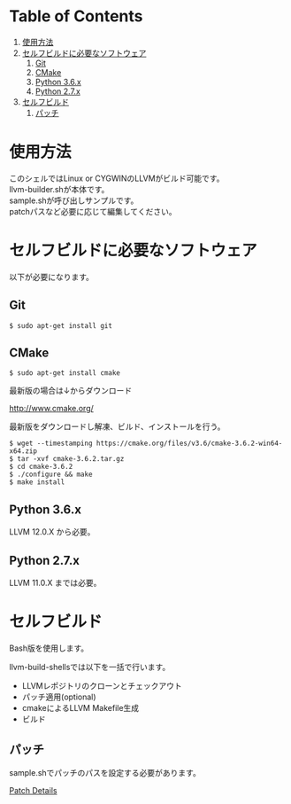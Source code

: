 
# Table of Contents

1.  [使用方法](#org46a39ed)
2.  [セルフビルドに必要なソフトウェア](#org623912c)
    1.  [Git](#org31c5949)
    2.  [CMake](#org0ce101a)
    3.  [Python 3.6.x](#orgbc641b6)
    4.  [Python 2.7.x](#org631bb26)
3.  [セルフビルド](#org04a3e55)
    1.  [パッチ](#org198d65f)



<a id="org46a39ed"></a>

# 使用方法

このシェルではLinux or CYGWINのLLVMがビルド可能です。  
llvm-builder.shが本体です。  
sample.shが呼び出しサンプルです。  
patchパスなど必要に応じて編集してください。  


<a id="org623912c"></a>

# セルフビルドに必要なソフトウェア

以下が必要になります。  


<a id="org31c5949"></a>

## Git

    $ sudo apt-get install git


<a id="org0ce101a"></a>

## CMake

    $ sudo apt-get install cmake

最新版の場合は↓からダウンロード  

<http://www.cmake.org/>  

最新版をダウンロードし解凍、ビルド、インストールを行う。  

    $ wget --timestamping https://cmake.org/files/v3.6/cmake-3.6.2-win64-x64.zip
    $ tar -xvf cmake-3.6.2.tar.gz
    $ cd cmake-3.6.2
    $ ./configure && make
    $ make install


<a id="orgbc641b6"></a>

## Python 3.6.x

LLVM 12.0.X から必要。  


<a id="org631bb26"></a>

## Python 2.7.x

LLVM 11.0.X までは必要。  


<a id="org04a3e55"></a>

# セルフビルド

Bash版を使用します。  

llvm-build-shellsでは以下を一括で行います。  

-   LLVMレポジトリのクローンとチェックアウト
-   パッチ適用(optional)
-   cmakeによるLLVM Makefile生成
-   ビルド


<a id="org198d65f"></a>

## パッチ

sample.shでパッチのパスを設定する必要があります。  

[Patch Details](../patch/details.md)  

